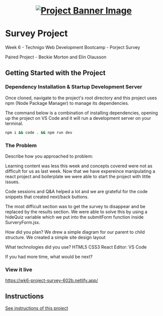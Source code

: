 <h1 align="center">
  <a href="">
    <img src="/src/assets/survey.svg" alt="Project Banner Image">
  </a>
</h1>

# Survey Project

Week 6 - Technigo Web Development Bootcamp - Porject Survey

Paired Project - Beckie Morton and Elin Olausson


## Getting Started with the Project

### Dependency Installation & Startup Development Server

Once cloned, navigate to the project's root directory and this project uses npm (Node Package Manager) to manage its dependencies.

The command below is a combination of installing dependencies, opening up the project on VS Code and it will run a development server on your terminal.

```bash
npm i && code . && npm run dev
```

### The Problem

Describe how you approached to problem: 

Learning content was less this week and concepts covered were not as difficult for us as last week. Now that we have expereince manipulating a react project and boilerplate we were able to start the project with little issues.

Code sessions and Q&A helped a lot and we are grateful for the code snippets that created next/back buttons.

The most difficult section was to get the survey to disappear and be replaced by the results section. We were able to solve this by using a hideQuiz variable which we put into the submitForm function inside SurveryForm.jsx.

How did you plan? 
We drew a simple diagram for our parent to child structure.
We created a simple site design layout

What technologies did you use? 
HTML5
CSS3
React
Editor: VS Code

If you had more time, what would be next?

### View it live

https://wk6-project-survey-602b.netlify.app/

## Instructions

<a href="instructions.md">
   See instructions of this project
  </a>
